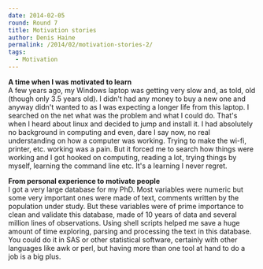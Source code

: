 ```yaml
---
date: 2014-02-05
round: Round 7
title: Motivation stories
author: Denis Haine
permalink: /2014/02/motivation-stories-2/
tags:
  - Motivation
---
```

**A time when I was motivated to learn**  
A few years ago, my Windows laptop was getting very slow and, as told, old (though only 3.5 years old). I didn't had any money to buy a new one and anyway didn't wanted to as I was expecting a longer life from this laptop. I searched on the net what was the problem and what I could do. That's when I heard about linux and decided to jump and install it. I had absolutely no background in computing and even, dare I say now, no real understanding on how a computer was working. Trying to make the wi-fi, printer, etc. working was a pain. But it forced me to search how things were working and I got hooked on computing, reading a lot, trying things by myself, learning the command line etc. It's a learning I never regret.

**From personal experience to motivate people**  
I got a very large database for my PhD. Most variables were numeric but some very important ones were made of text, comments written by the population under study. But these variables were of prime importance to clean and validate this database, made of 10 years of data and several million lines of observations. Using shell scripts helped me save a huge amount of time exploring, parsing and processing the text in this database. You could do it in SAS or other statistical software, certainly with other languages like awk or perl, but having more than one tool at hand to do a job is a big plus.
